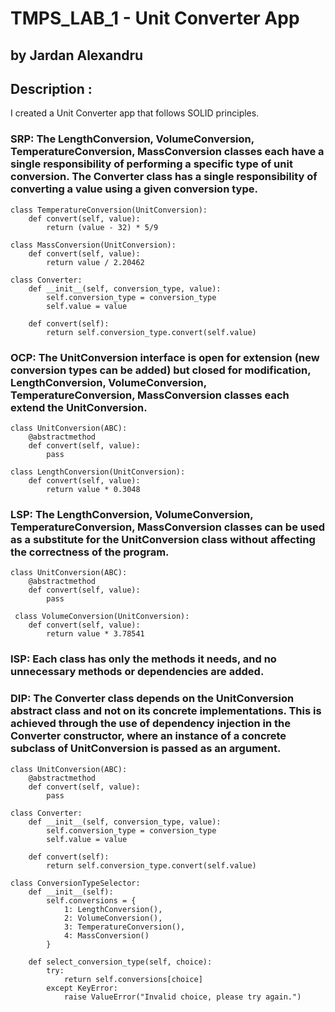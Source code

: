 # TMPS_LAB_1 - Unit Converter App 
## by Jardan Alexandru

## Description :
I created a Unit Converter app that follows SOLID principles.

### SRP: The LengthConversion, VolumeConversion, TemperatureConversion, MassConversion classes each have a single responsibility of performing a specific type of unit conversion. The Converter class has a single responsibility of converting a value using a given conversion type.
```
class TemperatureConversion(UnitConversion):
    def convert(self, value):
        return (value - 32) * 5/9 
        
class MassConversion(UnitConversion):
    def convert(self, value):
        return value / 2.20462

class Converter:
    def __init__(self, conversion_type, value):
        self.conversion_type = conversion_type
        self.value = value
    
    def convert(self):
        return self.conversion_type.convert(self.value)

```
### OCP: The UnitConversion interface is open for extension (new conversion types can be added) but closed for modification, LengthConversion, VolumeConversion, TemperatureConversion, MassConversion classes each extend the UnitConversion.
```
class UnitConversion(ABC):
    @abstractmethod
    def convert(self, value):
        pass

class LengthConversion(UnitConversion):
    def convert(self, value):
        return value * 0.3048 
```
### LSP: The LengthConversion, VolumeConversion, TemperatureConversion, MassConversion classes can be used as a substitute for the UnitConversion class without affecting the correctness of the program.
```
class UnitConversion(ABC):
    @abstractmethod
    def convert(self, value):
        pass
 
 class VolumeConversion(UnitConversion):
    def convert(self, value):
        return value * 3.78541 
```
### ISP: Each class has only the methods it needs, and no unnecessary methods or dependencies are added.

### DIP: The Converter class depends on the UnitConversion abstract class and not on its concrete implementations. This is achieved through the use of dependency injection in the Converter constructor, where an instance of a concrete subclass of UnitConversion is passed as an argument.
```
class UnitConversion(ABC):
    @abstractmethod
    def convert(self, value):
        pass

class Converter:
    def __init__(self, conversion_type, value):
        self.conversion_type = conversion_type
        self.value = value
    
    def convert(self):
        return self.conversion_type.convert(self.value)
        
class ConversionTypeSelector:
    def __init__(self):
        self.conversions = {
            1: LengthConversion(),
            2: VolumeConversion(),
            3: TemperatureConversion(),
            4: MassConversion()
        }

    def select_conversion_type(self, choice):
        try:
            return self.conversions[choice]
        except KeyError:
            raise ValueError("Invalid choice, please try again.")
```

